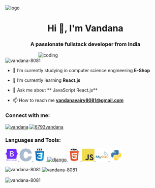 ![logo](https://www.shutterstock.com/image-photo/hands-typing-on-laptop-programming-600nw-2480023489.jpg)
<h1 align="center">Hi 👋, I'm Vandana</h1>
<h3 align="center">A passionate fullstack developer from India</h3>

<img align="right" alt="coding" width="400" src="https://camo.githubusercontent.com/4d9f5ecceb711eec6e2018f38a5677dc657c9738d4a65ba3b928c41c0a45b439/68747470733a2f2f6d69726f2e6d656469756d2e636f6d2f6d61782f313336302f302a37513379765349765f7430696f4a2d5a2e676966">

<p align="left"> <img
        src="https://komarev.com/ghpvc/?username=vandana-8081&label=Profile%20views&color=0e75b6&style=flat"
        alt="vandana-8081" /> </p>

- 🔭 I’m currently studying in computer science engineering **E-Shop**

- 🌱 I’m currently learning **React.js**

- 💬 Ask me about ** JavaScript React.js**

- 📫 How to reach me **vandanavairy8081@gmail.com**

<h3 align="left">Connect with me:</h3>
<p align="left">
    <a href="https://linkedin.com/in/vandana" target="blank"><img align="center"
            src="https://raw.githubusercontent.com/rahuldkjain/github-profile-readme-generator/master/src/images/icons/Social/linked-in-alt.svg"
            alt="vandana" height="30" width="40" /></a>
    <a href="https://instagram.com/6793vandana" target="blank"><img align="center"
            src="https://raw.githubusercontent.com/rahuldkjain/github-profile-readme-generator/master/src/images/icons/Social/instagram.svg"
            alt="6793vandana" height="30" width="40" /></a>
</p>

<h3 align="left">Languages and Tools:</h3>
<p align="left"> <a href="https://getbootstrap.com" target="_blank" rel="noreferrer"> <img
            src="https://raw.githubusercontent.com/devicons/devicon/master/icons/bootstrap/bootstrap-plain-wordmark.svg"
            alt="bootstrap" width="40" height="40" /> </a>
    <a href="https://www.cprogramming.com/" target="_blank" rel="noreferrer">
        <img src="https://raw.githubusercontent.com/devicons/devicon/master/icons/c/c-original.svg" alt="c" width="40"
            height="40" /> </a> <a href="https://www.w3schools.com/css/" target="_blank" rel="noreferrer"> <img
            src="https://raw.githubusercontent.com/devicons/devicon/master/icons/css3/css3-original-wordmark.svg"
            alt="css3" width="40" height="40" /> </a>
    <a href="https://www.djangoproject.com/" target="_blank" rel="noreferrer"> <img
            src="https://cdn.worldvectorlogo.com/logos/django.svg" alt="django" width="40" height="40" /> </a> <a
        href="https://www.w3.org/html/" target="_blank" rel="noreferrer"> <img
            src="https://raw.githubusercontent.com/devicons/devicon/master/icons/html5/html5-original-wordmark.svg"
            alt="html5" width="40" height="40" /> </a> <a href="https://developer.mozilla.org/en-US/docs/Web/JavaScript"
        target="_blank" rel="noreferrer"> <img
            src="https://raw.githubusercontent.com/devicons/devicon/master/icons/javascript/javascript-original.svg"
            alt="javascript" width="40" height="40" /> </a> <a href="https://www.mysql.com/" target="_blank"
        rel="noreferrer">
        <img src="https://raw.githubusercontent.com/devicons/devicon/master/icons/mysql/mysql-original-wordmark.svg"
            alt="mysql" width="40" height="40" /> </a> <a href="https://www.python.org" target="_blank"
        rel="noreferrer">
        <img src="https://raw.githubusercontent.com/devicons/devicon/master/icons/python/python-original.svg"
            alt="python" width="40" height="40" /> </a>
</p>

<p><img align="left"
        src="https://github-readme-stats.vercel.app/api/top-langs?username=vandana-8081&show_icons=true&locale=en&layout=compact"
        alt="vandana-8081" /></p>

<p>&nbsp;<img align="center"
        src="https://github-readme-stats.vercel.app/api?username=vandana-8081&show_icons=true&locale=en"
        alt="vandana-8081" /></p>

<p><img align="center" src="https://github-readme-streak-stats.herokuapp.com/?user=vandana-8081&" alt="vandana-8081" />
</p>
